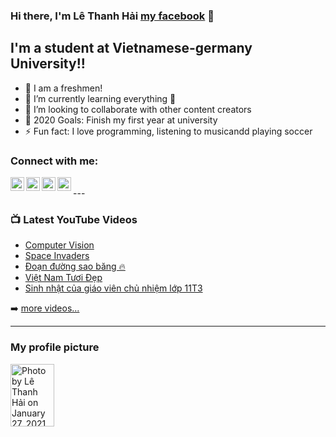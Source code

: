 ### Hi there, I'm Lê Thanh Hải [my facebook][website] 👋 

## I'm a student at Vietnamese-germany University!!

- 🔭 I am a freshmen!
- 🌱 I’m currently learning everything 🤣
- 👯 I’m looking to collaborate with other content creators
- 🥅 2020 Goals: Finish my first year at university
- ⚡ Fun fact: I love programming, listening to musicandd playing soccer

### Connect with me:

[<img align="left" alt="Facebook.com" width="22px" src="https://encrypted-tbn0.gstatic.com/images?q=tbn:ANd9GcTbUIstkkBc48WXEYG9Gzgx-SHCHSZcl451xw&usqp=CAU" />][website]
[<img align="left" alt="YouTube.com" width="22px" src="https://cdn.jsdelivr.net/npm/simple-icons@v3/icons/youtube.svg" />][youtube]
[<img align="left" alt="TikTok.com" width="22px" src="https://images.rawpixel.com/image_png_social_square/czNmcy1wcml2YXRlL3Jhd3BpeGVsX2ltYWdlcy93ZWJzaXRlX2NvbnRlbnQvdjk4Mi1kMS0wOC5wbmc.png?s=BGpfUTQOIGqojg7YHsRtDK52YmuEVm4b828tuek4ONo" />][tiktok]
[<img align="left" alt="Instagram.com" width="22px" src="https://cdn.jsdelivr.net/npm/simple-icons@v3/icons/instagram.svg" />][instagram]

<br />
---

### 📺 Latest YouTube Videos

<!-- YOUTUBE:START -->
- [Computer Vision](https://www.youtube.com/watch?v=-VESuHOmaJk)
- [Space Invaders](https://www.youtube.com/watch?v=rHdJcelfU3A&t=603s)
- [Đoạn đường sao băng 🔥](https://www.youtube.com/watch?v=BKkT0aTEmW4)
- [Việt Nam Tươi Đẹp](https://www.youtube.com/watch?v=J6VfLOm0Vkc)
- [Sinh nhật của giáo viên chủ nhiệm lớp 11T3](https://www.youtube.com/watch?v=sr_Gay7D_EA)
<!-- YOUTUBE:END -->

➡️ [more videos...](https://www.youtube.com/watch?v=66k1mT3Uebc)

---

### My profile picture
<img alt="Photo by Lê Thanh Hải on January 27, 2021." class="x5yr21d xu96u03 x10l6tqk x13vifvy x87ps6o xh8yej3" crossorigin="anonymous" decoding="auto" style="object-fit: cover;"  width=70px height=100px sizes="10px" srcset="https://instagram.fsgn2-4.fna.fbcdn.net/v/t51.2885-15/142802501_536282617257717_5417781672284559735_n.jpg?stp=dst-jpg_e35_p1080x1080&amp;_nc_ht=instagram.fsgn2-4.fna.fbcdn.net&amp;_nc_cat=109&amp;_nc_ohc=YZKWP8BVjmcAX-K8Rgp&amp;edm=ACWDqb8BAAAA&amp;ccb=7-5&amp;ig_cache_key=MjQ5NjM0NzYzMDUzNjU0MDY1Mg%3D%3D.2-ccb7-5&amp;oh=00_AfAy2JvoV8oGjp4y9GVhcVkPDBFaFlLZ-qOd6UUornSh0w&amp;oe=641AFF97&amp;_nc_sid=1527a3 1080w,https://instagram.fsgn2-4.fna.fbcdn.net/v/t51.2885-15/142802501_536282617257717_5417781672284559735_n.jpg?stp=dst-jpg_e35_p720x720&amp;_nc_ht=instagram.fsgn2-4.fna.fbcdn.net&amp;_nc_cat=109&amp;_nc_ohc=YZKWP8BVjmcAX-K8Rgp&amp;edm=ACWDqb8BAAAA&amp;ccb=7-5&amp;ig_cache_key=MjQ5NjM0NzYzMDUzNjU0MDY1Mg%3D%3D.2-ccb7-5&amp;oh=00_AfCgKZX300w98CTiJRUvNJgT8ZetyZmUb1wNtOkUtGu53A&amp;oe=641AFF97&amp;_nc_sid=1527a3 720w,https://instagram.fsgn2-4.fna.fbcdn.net/v/t51.2885-15/142802501_536282617257717_5417781672284559735_n.jpg?stp=dst-jpg_e35_p640x640_sh0.08&amp;_nc_ht=instagram.fsgn2-4.fna.fbcdn.net&amp;_nc_cat=109&amp;_nc_ohc=YZKWP8BVjmcAX-K8Rgp&amp;edm=ACWDqb8BAAAA&amp;ccb=7-5&amp;ig_cache_key=MjQ5NjM0NzYzMDUzNjU0MDY1Mg%3D%3D.2-ccb7-5&amp;oh=00_AfBlYsAI9Ns3pmQjL23DoPaf3nULTeFaPOaijhul2bPIDw&amp;oe=641AFF97&amp;_nc_sid=1527a3 640w,https://instagram.fsgn2-4.fna.fbcdn.net/v/t51.2885-15/142802501_536282617257717_5417781672284559735_n.jpg?stp=dst-jpg_e35_p480x480&amp;_nc_ht=instagram.fsgn2-4.fna.fbcdn.net&amp;_nc_cat=109&amp;_nc_ohc=YZKWP8BVjmcAX-K8Rgp&amp;edm=ACWDqb8BAAAA&amp;ccb=7-5&amp;ig_cache_key=MjQ5NjM0NzYzMDUzNjU0MDY1Mg%3D%3D.2-ccb7-5&amp;oh=00_AfC3NyEc-3aoLtmpVU9gjoYRyC11NXxy5sygXjzJxb5bfA&amp;oe=641AFF97&amp;_nc_sid=1527a3 480w,https://instagram.fsgn2-4.fna.fbcdn.net/v/t51.2885-15/142802501_536282617257717_5417781672284559735_n.jpg?stp=dst-jpg_e35_p320x320&amp;_nc_ht=instagram.fsgn2-4.fna.fbcdn.net&amp;_nc_cat=109&amp;_nc_ohc=YZKWP8BVjmcAX-K8Rgp&amp;edm=ACWDqb8BAAAA&amp;ccb=7-5&amp;ig_cache_key=MjQ5NjM0NzYzMDUzNjU0MDY1Mg%3D%3D.2-ccb7-5&amp;oh=00_AfBT1XBBkWxqc62eRmtJE4wS6dyY-ntJjeYqKd5pZOLNPw&amp;oe=641AFF97&amp;_nc_sid=1527a3 320w,https://instagram.fsgn2-4.fna.fbcdn.net/v/t51.2885-15/142802501_536282617257717_5417781672284559735_n.jpg?stp=dst-jpg_e35_p240x240&amp;_nc_ht=instagram.fsgn2-4.fna.fbcdn.net&amp;_nc_cat=109&amp;_nc_ohc=YZKWP8BVjmcAX-K8Rgp&amp;edm=ACWDqb8BAAAA&amp;ccb=7-5&amp;ig_cache_key=MjQ5NjM0NzYzMDUzNjU0MDY1Mg%3D%3D.2-ccb7-5&amp;oh=00_AfBd7XVMrzC-xxikFQ21UpHTKIu1vrmzHDhHzLjuBePhoQ&amp;oe=641AFF97&amp;_nc_sid=1527a3 240w" src="https://instagram.fsgn2-4.fna.fbcdn.net/v/t51.2885-15/142802501_536282617257717_5417781672284559735_n.jpg?stp=dst-jpg_e35&amp;_nc_ht=instagram.fsgn2-4.fna.fbcdn.net&amp;_nc_cat=109&amp;_nc_ohc=YZKWP8BVjmcAX-K8Rgp&amp;edm=ACWDqb8BAAAA&amp;ccb=7-5&amp;ig_cache_key=MjQ5NjM0NzYzMDUzNjU0MDY1Mg%3D%3D.2-ccb7-5&amp;oh=00_AfCBXHiDzyJgPYkQ5IjMMdCdkC62yrCzlrlif_HsMuqyuw&amp;oe=641AFF97&amp;_nc_sid=1527a3">


</details>

[website]: https://www.facebook.com/profile.php?id=100014373425372
[tiktok]: https://www.tiktok.com/@hailu2003?lang=vi-VN&is_copy_url=1&is_from_webapp=v1
[youtube]: https://youtube.com/codeSTACKr
[instagram]: https://www.instagram.com/thenhai2k3/
